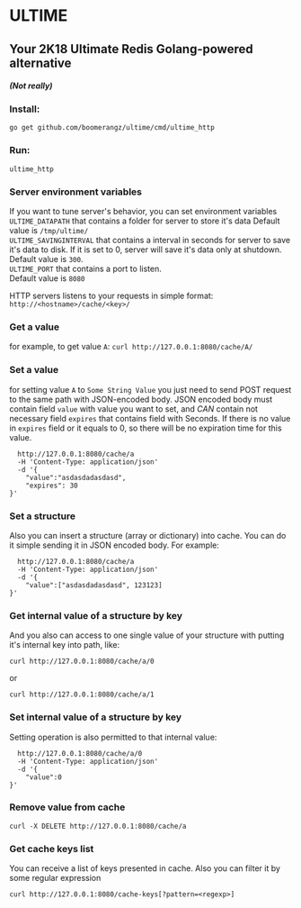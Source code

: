# ULTIME

## Your 2K18 Ultimate Redis  Golang-powered alternative
#### *(Not really)*

### Install:
`go get github.com/boomerangz/ultime/cmd/ultime_http`
### Run:
`ultime_http`

### Server environment variables

If you want to tune server's behavior, you can set environment variables
`ULTIME_DATAPATH` that contains a folder for server to store it's data
Default value is `/tmp/ultime/`  
`ULTIME_SAVINGINTERVAL` that contains a interval in seconds for server to save it's data to disk. If it is set to 0, server will save it's data only at shutdown.  
Default value is `300`.  
`ULTIME_PORT` that contains a port to listen.  
Default value is `8080`


HTTP servers listens to your requests in simple format:
`http://<hostname>/cache/<key>/`

### Get a value
for example, to get value `A`:
`curl http://127.0.0.1:8080/cache/A/`


### Set a value
for setting value `A` to `Some String Value` you just need to send POST request to the same path with JSON-encoded body.
JSON encoded body must contain field `value` with value you want to set,
and *CAN* contain not necessary field `expires` that contains field with Seconds.
If there is no value in `expires` field or it equals to 0, so there will be no expiration time for this value.
 
```curl -X POST
  http://127.0.0.1:8080/cache/a 
  -H 'Content-Type: application/json' 
  -d '{  
	"value":"asdasdadasdasd",
	"expires": 30
}'
```

### Set a structure
Also you can insert a structure (array or dictionary) into cache. You can do it simple sending it in JSON encoded body. For example:

```curl -X POST  
  http://127.0.0.1:8080/cache/a 
  -H 'Content-Type: application/json' 
  -d '{  
	"value":["asdasdadasdasd", 123123]
}'
```

### Get internal value of a structure by key 
And you also can access to one single value of your structure with putting it's internal key into path, like:
```
curl http://127.0.0.1:8080/cache/a/0
```
or 
```
curl http://127.0.0.1:8080/cache/a/1
```

### Set internal value of a structure by key 
Setting operation is also permitted to that internal value:
```curl -X POST  
  http://127.0.0.1:8080/cache/a/0 
  -H 'Content-Type: application/json' 
  -d '{  
	"value":0
}' 
```
### Remove value from cache
```
curl -X DELETE http://127.0.0.1:8080/cache/a
```

### Get cache keys list
You can receive a list of keys presented in cache.
Also you can filter it by some regular expression

```
curl http://127.0.0.1:8080/cache-keys[?pattern=<regexp>]
```






